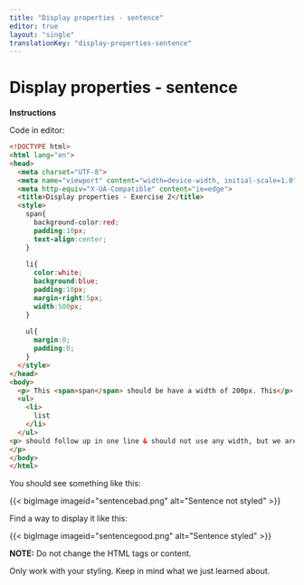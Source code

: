 ```yaml
---
title: "Display properties - sentence"
editor: true
layout: "single"
translationKey: "display-properties-sentence"
---
```


# Display properties - sentence

**Instructions**

Code in editor:

```html
<!DOCTYPE html>
<html lang="en">
<head>
  <meta charset="UTF-8">
  <meta name="viewport" content="width=device-width, initial-scale=1.0">
  <meta http-equiv="X-UA-Compatible" content="ie=edge">
  <title>Display properties - Exercise 2</title>
  <style>
    span{
      background-color:red;
      padding:10px;
      text-align:center;
    }
    
    li{
      color:white;
      background:blue;
      padding:10px;
      margin-right:5px;
      width:500px;
    }
    
    ul{
      margin:0;
      padding:0;
    }
  </style>
</head>
<body>
  <p> This <span>span</span> should be have a width of 200px. This</p>
  <ul>
    <li>
      list
    </li>
  </ul> 
<p> should follow up in one line & should not use any width, but we are not allowed to remove it either...
</p>
</body>
</html>   
```

You should see something like this:

{{< bigImage imageid="sentencebad.png" alt="Sentence not styled" >}}

Find a way to display it like this:

{{< bigImage imageid="sentencegood.png" alt="Sentence styled" >}}


**NOTE:** Do not change the HTML tags or content.

Only work with your styling. Keep in mind what we just learned about.
